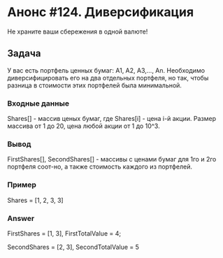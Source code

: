 # Анонс #124. Диверсификация

Не храните ваши сбережения в одной валюте!

## Задача

У вас есть портфель ценных бумаг: A1, A2, A3,..., An. Необходимо диверсифицировать его на два отдельных портфеля, но так, чтобы разница в стоимости этих портфелей была минимальной.

### Входные данные

Shares[] - массив ценых бумаг, где Shares[i] - цена i-й акции. Размер массива от 1 до 20, цена любой акции от 1 до 10^3.

### Вывод

FirstShares[], SecondShares[] - массивы с ценами бумаг для 1го и 2го портфеля соот-но, а также стоимость каждого из портфелей.

### Пример

Shares = [1, 2, 3, 3]

### Answer

FirstShares = [1, 3], FirstTotalValue = 4; 

SecondShares = [2, 3], SecondTotalValue = 5